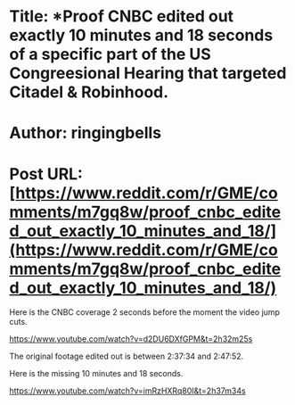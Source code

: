 # Title: *Proof CNBC edited out exactly 10 minutes and 18 seconds of a specific part of the US Congreesional Hearing that targeted Citadel & Robinhood.
# Author: ringingbells
# Post URL: [https://www.reddit.com/r/GME/comments/m7gq8w/proof_cnbc_edited_out_exactly_10_minutes_and_18/](https://www.reddit.com/r/GME/comments/m7gq8w/proof_cnbc_edited_out_exactly_10_minutes_and_18/)


Here is the CNBC coverage 2 seconds before the moment the video jump cuts.

https://www.youtube.com/watch?v=d2DU6DXfGPM&t=2h32m25s

The original footage edited out is between 2:37:34 and 2:47:52.

Here is the missing 10 minutes and 18 seconds.

https://www.youtube.com/watch?v=imRzHXRq80I&t=2h37m34s